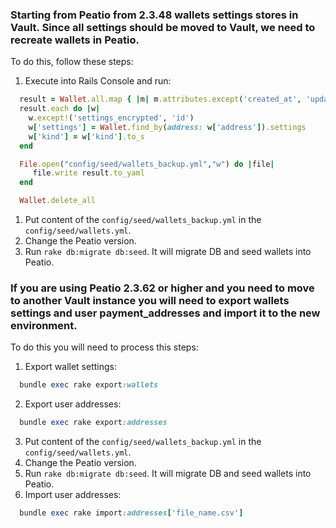 ### Starting from Peatio from 2.3.48 wallets settings stores in Vault. Since all settings should be moved to Vault, we need to recreate wallets in Peatio.
To do this, follow these steps:

1. Execute into Rails Console and run:

```ruby
  result = Wallet.all.map { |m| m.attributes.except('created_at', 'updated_at') }.map { |r| r.transform_values! { |v| v.is_a?(BigDecimal) ? v.to_f : v } }
  result.each do |w|
    w.except!('settings_encrypted', 'id')
    w['settings'] = Wallet.find_by(address: w['address']).settings
    w['kind'] = w['kind'].to_s
  end

  File.open("config/seed/wallets_backup.yml","w") do |file|
     file.write result.to_yaml
  end

  Wallet.delete_all
```

1. Put content of the `config/seed/wallets_backup.yml` in the `config/seed/wallets.yml`.
2. Change the Peatio version.
3. Run `rake db:migrate db:seed`. It will migrate DB and seed wallets into Peatio.

### If you are using Peatio 2.3.62 or higher and you need to move to another Vault instance you will need to export wallets settings and user payment_addresses and import it to the new environment.
To do this you will need to process this steps:

1. Export wallet settings:

```ruby
  bundle exec rake export:wallets
```

2. Export user addresses:

```ruby
  bundle exec rake export:addresses
```

3. Put content of the `config/seed/wallets_backup.yml` in the `config/seed/wallets.yml`.
4. Change the Peatio version.
5. Run `rake db:migrate db:seed`. It will migrate DB and seed wallets into Peatio.
6. Import user addresses:

```ruby
  bundle exec rake import:addresses['file_name.csv']
```

